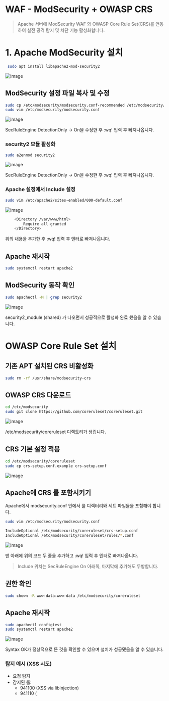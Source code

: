 # WAF - ModSecurity + OWASP CRS

> Apache 서버에 ModSecurity WAF 와 OWASP Core Rule Set(CRS)를 연동하여 실전 공격 탐지 및 차단 기능 활성화합니다.

# 1. Apache ModSecurity 설치
```bash
 sudo apt install libapache2-mod-security2
```
![image](https://github.com/user-attachments/assets/d89079b8-0eb3-4d87-a8ce-31a45e201f81)

## ModSecurity 설정 파일 복사 및 수정
```bash
sudo cp /etc/modsecurity/modsecurity.conf-recommended /etc/modsecurity/modsecurity.conf
sudo vim /etc/modsecurity/modsecurity.conf
```
![image](https://github.com/user-attachments/assets/6093555e-02e4-447e-a712-e1606fe89bc5)

SecRuleEngine DetectionOnly → On을 수정한 후 :wq! 입력 후 빠져나옵니다.

### security2 모듈 활성화
```bash
sudo a2enmod security2
```
![image](https://github.com/user-attachments/assets/521c12d7-608e-442b-a9ed-372f1facfeae)

SecRuleEngine DetectionOnly → On을 수정한 후 :wq! 입력 후 빠져나옵니다.

### Apache 설정에서 Include 설정
```bash
sudo vim /etc/apache2/sites-enabled/000-default.conf
```
![image](https://github.com/user-attachments/assets/b2e4a70a-dc21-428e-ad88-3d619d35072f)
```bash
    <Directory /var/www/html>
        Require all granted
    </Directory>
```
위의 내용을 추가한 후 :wq! 입력 후 엔터로 빠져나옵니다.

## Apache 재시작
```bash
sudo systemctl restart apache2
```

## ModSecurity 동작 확인
```bash
sudo apachectl -M | grep security2
```
![image](https://github.com/user-attachments/assets/f15cf7cb-196e-4150-b1fa-e8980d35b370)

security2_module (shared) 가 나오면서 성공적으로 활성화 완료 했음을 알 수 있습니다.

# OWASP Core Rule Set 설치
## 기존 APT 설치된 CRS 비활성화
```bash
sudo rm -rf /usr/share/modsecurity-crs
```

## OWASP CRS 다운로드
```bash
cd /etc/modsecurity
sudo git clone https://github.com/coreruleset/coreruleset.git
```
![image](https://github.com/user-attachments/assets/ad7714d7-5c60-469f-bbf1-c94c79b98394)

/etc/modsecurity/coreruleset 디렉토리가 생깁니다.

## CRS 기본 설정 적용
```bash
cd /etc/modsecurity/coreruleset
sudo cp crs-setup.conf.example crs-setup.conf
```
![image](https://github.com/user-attachments/assets/a7bb493b-0552-42d3-b2fd-9534909698af)

## Apache에 CRS 룰 포함시키기
Apache에서 modsecurity.conf 안에서 룰 디렉터리와 세트 파일들을 포함해야 합니다.
```bash
sudo vim /etc/modsecurity/modsecurity.conf
```
```bash
IncludeOptional /etc/modsecurity/coreruleset/crs-setup.conf
IncludeOptional /etc/modsecurity/coreruleset/rules/*.conf
```
![image](https://github.com/user-attachments/assets/58d773e3-8746-4e0b-9fb3-404b49d6d135)

맨 아래에 위의 코드 두 줄을 추가하고 :wq! 입력 후 엔터로 빠져나옵니다.
> Include 위치는 SecRuleEngine On 아래쪽, 마지막에 추가해도 무방합니다.

## 권한 확인
```bash
sudo chown -R www-data:www-data /etc/modsecurity/coreruleset
```
## Apache 재시작
```bash
sudo apachectl configtest
sudo systemctl restart apache2
```
![image](https://github.com/user-attachments/assets/55ece8cf-c8c0-44d9-b53d-e1f681e4c4df)

Syntax OK가 정상적으로 뜬 것을 확인할 수 있으며 설치가 성공됐음을 알 수 있습니다.

### 탐지 예시 (XSS 시도)
- <script>alert(1)</script> 요청 탐지
- 감지된 룰:
  - 941100 (XSS via libinjection)
  - 941110 (<script> 태그 탐지)
  - 941160 (NoScript-style HTML Injection)
  - 941390 (alert() 함수 탐지)
### 차단 결정 로그
```bash
ModSecurity: Access denied with code 403 (phase 2).
Matched ... against variable `TX:BLOCKING_INBOUND_ANOMALY_SCORE' (Value: `20')
[msg "Inbound Anomaly Score Exceeded (Total Score: 20)"]
```
- 차단 임계치 5 초과 (현재 점수: 20)
- 결과 : 403 Forbidden 반환

## curl 테스트 결과
```bash
curl http://<your-ip>/?q=<script>alert(1)</script>
```
![image](https://github.com/user-attachments/assets/6d2eaa50-729a-48ff-af75-64270b8481ea)
```bash
HTTP/1.1 403 Forbidden
<h1>403 Forbidden</h1>
```
즉, 브라우저 또는 curl로 공격을 시도 했을 때 웹 애플리케이션에 전달되지 않으며 Nginx 앞단에서 ModSecurity가 즉시 차단합니다.

> 이 서버는 이제 실전 환경에서 웹 공격(예: XSS, SQLi, LFI 등)을 탐지하고 차단할 수 있는 WAF 방어선이 완성된 상태입니다.
